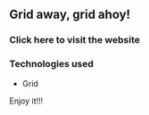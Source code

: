 ## Grid away, grid ahoy!
### Click here to visit the website

### Technologies used
- Grid



Enjoy it!!!
